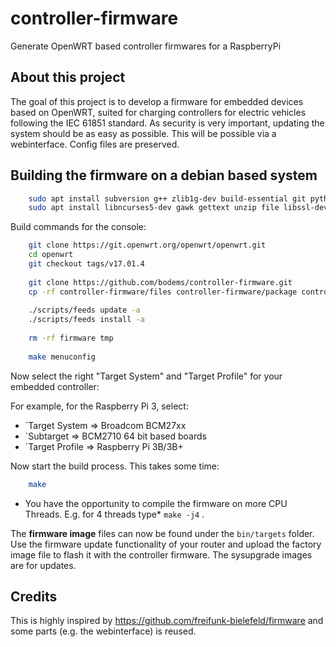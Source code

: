 # controller-firmware
Generate OpenWRT based controller firmwares for a RaspberryPi

## About this project
The goal of this project is to develop a firmware for embedded devices based on OpenWRT, suited for charging controllers for electric vehicles following the IEC 61851 standard.
As security is very important, updating the system should be as easy as possible. This will be possible via a webinterface. Config files are preserved.

## Building the firmware on a debian based system

```bash
    sudo apt install subversion g++ zlib1g-dev build-essential git python
    sudo apt install libncurses5-dev gawk gettext unzip file libssl-dev wget
```
Build commands for the console:
```bash
    git clone https://git.openwrt.org/openwrt/openwrt.git
    cd openwrt
    git checkout tags/v17.01.4
    
    git clone https://github.com/bodems/controller-firmware.git
    cp -rf controller-firmware/files controller-firmware/package controller-firmware/feeds.conf .
    
    ./scripts/feeds update -a
    ./scripts/feeds install -a
    
    rm -rf firmware tmp
    
    make menuconfig
```
Now select the right "Target System" and "Target Profile" for your embedded controller:

For example, for the Raspberry Pi 3, select:
* `Target System => Broadcom BCM27xx
* `Subtarget => BCM2710 64 bit based boards
* `Target Profile => Raspberry Pi 3B/3B+

Now start the build process. This takes some time:
```bash
    make
```
* You have the opportunity to compile the firmware on more CPU Threads. 
E.g. for 4 threads type* `make -j4` .


The **firmware image** files can now be found under the `bin/targets` folder. Use the firmware update functionality of your router and upload the factory image file to flash it with the controller firmware. The sysupgrade images are for updates.


## Credits
This is highly inspired by https://github.com/freifunk-bielefeld/firmware and some parts (e.g. the webinterface) is reused.
